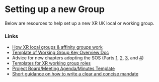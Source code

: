 # Setting up a new Group

Below are resources to help set up a new XR UK local or working group.

### Links

* [How XR local groups & affinity groups work](https://www.youtube.com/watch?v=eG1jVkK9i9Y&t=36s)
* [Template of Working Group Key Overview Doc](https://docs.google.com/document/d/19QmObumdvDD8rX4VeURPS6nClulsmBd0Hsh1wzev3JU/edit)
* Advice for new chapters adopting the SOS \(Parts [1](https://drive.google.com/file/d/113zJWmS_OjKhcQe6WkGLHXJu6jFR3Cc4/view?usp=sharing), [2](https://drive.google.com/file/d/1xGHDeKGQfN-9pxJjRFpQRt8xrEFuWuBm/view?usp=sharing), [3](https://drive.google.com/drive/u/0/folders/1Nrh73LA96OAFcebqAZFDnQuBPIrJKUdq), and [4](https://drive.google.com/drive/u/0/folders/1Nrh73LA96OAFcebqAZFDnQuBPIrJKUdq)\)
* [Templates for XR working group roles](https://docs.google.com/document/d/1P0oRCNp8N-zBVbZ7t2lVL6I2biwqlxGL2vWdVIIOZ_o/edit)
* [Project Board/Meeting Agenda/Minutes Template](https://docs.google.com/document/d/1EI8ZaR6K0FBt_8qsHmdwozuns5agoHrVRRMaRdZ11K0/edit?ts=5c62c474#heading=h.2nueq836q3y4)
* [Short guidance on how to write a clear and concise mandate](https://docs.google.com/document/d/1WMzxbRVGNrvijcq23-XJHBhcMd5EFwQliV4nF7sDQME/edit)

